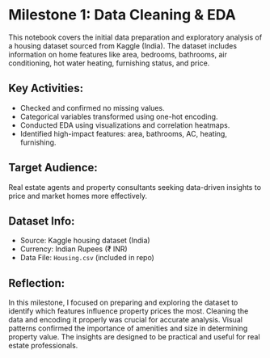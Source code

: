 
# Milestone 1: Data Cleaning & EDA

This notebook covers the initial data preparation and exploratory analysis of a housing dataset sourced from Kaggle (India). The dataset includes information on home features like area, bedrooms, bathrooms, air conditioning, hot water heating, furnishing status, and price.

## Key Activities:
- Checked and confirmed no missing values.
- Categorical variables transformed using one-hot encoding.
- Conducted EDA using visualizations and correlation heatmaps.
- Identified high-impact features: area, bathrooms, AC, heating, furnishing.

## Target Audience:
Real estate agents and property consultants seeking data-driven insights to price and market homes more effectively.

## Dataset Info:
- Source: Kaggle housing dataset (India)
- Currency: Indian Rupees (₹ INR)
- Data File: `Housing.csv` (included in repo)

## Reflection:
In this milestone, I focused on preparing and exploring the dataset to identify which features influence property prices the most. Cleaning the data and encoding it properly was crucial for accurate analysis. Visual patterns confirmed the importance of amenities and size in determining property value. The insights are designed to be practical and useful for real estate professionals.
